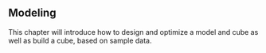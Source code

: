 ## Modeling

This chapter will introduce how to design and optimize a model and cube as well as build a cube, based on sample data.
